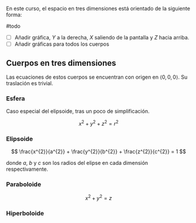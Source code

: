 En este curso, el espacio en tres dimensiones está orientado de la siguiente forma:

#todo
- [ ] Añadir gráfica, $Y$ a la derecha, $X$ saliendo de la pantalla y $Z$ hacia arriba.
- [ ] Añadir gráficas para todos los cuerpos

## Cuerpos en tres dimensiones

Las ecuaciones de estos cuerpos se encuentran con origen en $\left< 0, 0, 0 \right>$. Su traslación es trivial.

### Esfera

Caso especial del elipsoide, tras un poco de simplificación.

$$
x^{2} + y^{2} + z^{2} = r^{2}
$$

### Elipsoide

$$
\frac{x^{2}}{a^{2}} + \frac{y^{2}}{b^{2}} + \frac{z^{2}}{c^{2}} = 1
$$

donde $a$, $b$ y $c$ son los radios del elipse en cada dimensión respectivamente.

### Paraboloide

$$
x^{2} + y^{2} = z
$$

### Hiperboloide

